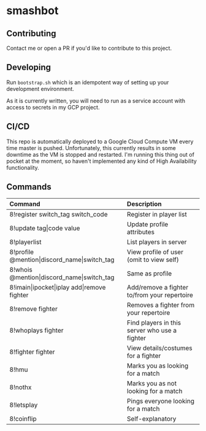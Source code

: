 # smashbot
## Contributing
Contact me or open a PR if you'd like to contribute to this project.

## Developing
Run `bootstrap.sh` which is an idempotent way of setting up your development environment.

As it is currently written, you will need to run as a service account with access to secrets in my GCP project.

## CI/CD
This repo is automatically deployed to a Google Cloud Compute VM every time master is pushed. Unfortunately, this currently results in some downtime as the VM is stopped and restarted. I'm running this thing out of pocket at the moment, so haven't implemented any kind of High Availability functionality.

## Commands
**Command**|**Description**
:-----|:-----
8!register switch\_tag switch\_code|Register in player list
8!update tag\|code value|Update profile attributes
8!playerlist|List players in server
8!profile @mention\|discord\_name\|switch\_tag|View profile of user (omit to view self)
8!whois @mention\|discord\_name\|switch\_tag|Same as profile
8!imain\|ipocket\|iplay add\|remove fighter|Add/remove a fighter to/from your repertoire
8!remove fighter|Removes a fighter from your repertoire
8!whoplays fighter|Find players in this server who use a fighter
8!fighter fighter|View details/costumes for a fighter
8!hmu|Marks you as looking for a match
8!nothx|Marks you as not looking for a match
8!letsplay|Pings everyone looking for a match
8!coinflip|Self-explanatory
